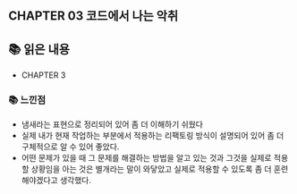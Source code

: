 ## CHAPTER 03 코드에서 나는 악취

## 📚 읽은 내용
- CHAPTER 3
### 📚 느낀점
- 냄새라는 표현으로 정리되어 있어 좀 더 이해하기 쉬웠다
- 실제 내가 현재 작업하는 부분에서 적용하는 리팩토링 방식이 설명되어 있어 좀 더 구체적으로 알 수 있어 좋았다.
- 어떤 문제가 있을 때 그 문제를 해결하는 방법을 알고 있는 것과 그것을 실제로 적용할 상황임을 아는 것은 별개라는 말이 와닿았고 실제로 적용할 수 있도록 좀 더 훈련해야겠다고 생각했다.